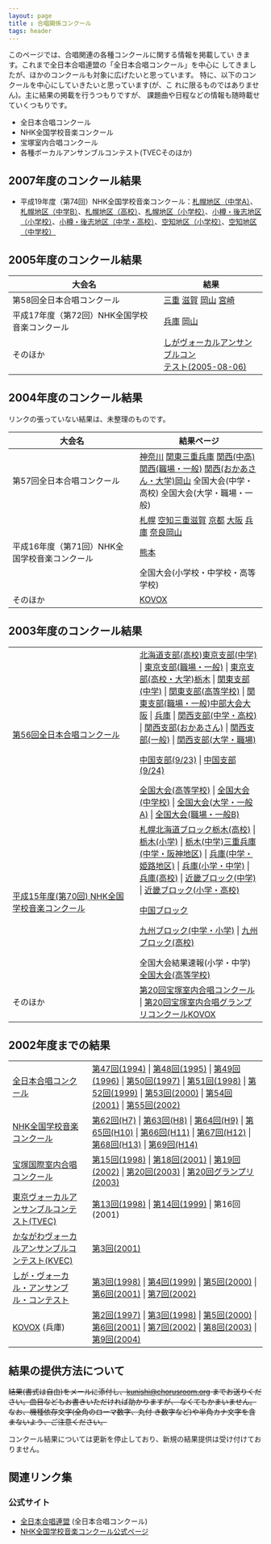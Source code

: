 ```yaml
---
layout: page
title : 合唱関係コンクール
tags: header
---
```

このページでは、合唱関連の各種コンクールに関する情報を掲載してい
きます。これまで全日本合唱連盟の「全日本合唱コンクール」を中心に
してきましたが、ほかのコンクールも対象に広げたいと思っています。
特に、以下のコンクールを中心にしていきたいと思っています(が、こ
れに限るものではありません)。主に結果の掲載を行うつもりですが、
課題曲や日程などの情報も随時載せていくつもりです。

-   全日本合唱コンクール
-   NHK全国学校音楽コンクール
-   宝塚室内合唱コンクール
-   各種ボーカルアンサンブルコンテスト(TVECそのほか)

## 2007年度のコンクール結果

-   平成19年度（第74回）NHK全国学校音楽コンクール：[札幌地区（中学A）](nhk/nhk-sapporo-junior-20070803/ "第74回NHK全国学校音楽コンクール札幌地区大会（中学校Aの部）")、[札幌地区（中学B）](nhk/nhk-sapporo-junior-20070802/ "第74回NHK全国学校音楽コンクール札幌地区大会（中学校B）")、[札幌地区（高校）](nhk/nhk-sapporo-senior-20070802/ "第74回NHK全国学校音楽コンクール札幌地区大会（高等学校）")、[札幌地区（小学校）](nhk/nhk-sapporo-elementary-20070804/ "第74回NHK全国学校音楽コンクール札幌地区大会（小学校の部）")、[小樽・後志地区（小学校）](nhk/nhk-otaru-shiribeshi-elementary-20070808/ "第74回NHK全国学校音楽コンクール小樽・後志地区大会（小学校の部）")、[小樽・後志地区（中学・高校）](nhk/nhk-otaru-shiribeshi-junior-senior-20070808/ "第74回NHK全国学校音楽コンクール小樽・後志地区大会（中学校の部・高等学校の部）")、[空知地区（小学校）](nhk/nhk-sorachi-elementary-20070822/ "第74回NHK全国学校音楽コンクール空知地区大会（小学校の部）")、[空知地区（中学校）](nhk/nhk-sorachi-junior-20070822/ "第74回NHK全国学校音楽コンクール空知地区大会（中学校の部）")

## 2005年度のコンクール結果

<table>
<thead>
<tr class="header">
<th>大会名</th>
<th>結果</th>
</tr>
</thead>
<tbody>
<tr class="odd">
<td>第58回全日本合唱コンクール</td>
<td><a href="jca/jca-mie-2005/">三重</a> <a href="jca/jca-shiga-2005-0806/">滋賀</a> <a href="jca/jca-okayama-2005-0821/">岡山</a> <a href="jca/jca-miyazaki-2005-0807/">宮崎</a></td>
</tr>
<tr class="even">
<td>平成17年度（第72回）NHK全国学校音楽コンクール</td>
<td><a href="nhk/nhk-hyogo-2005/">兵庫</a> <a href="nhk/nhk-okayama-2005-0804/">岡山</a></td>
</tr>
<tr class="odd">
<td>そのほか</td>
<td><a href="shiga-vec/shiga-vec-2005-0806/">しがヴォーカルアンサンブルコン<br />
テスト(2005-08-06)</a></td>
</tr>
</tbody>
</table>

## 2004年度のコンクール結果

リンクの張っていない結果は、未整理のものです。

<table>
<colgroup>
<col width="50%" />
<col width="50%" />
</colgroup>
<thead>
<tr class="header">
<th>大会名</th>
<th>結果ページ</th>
</tr>
</thead>
<tbody>
<tr class="odd">
<td>第57回全日本合唱コンクール</td>
<td><a href="jca/57th/jca-kanagawa-2004/">神奈川</a> <a href="jca/57th/jca-kanto-2004-0925/">関東</a><a href="jca/57th/jca-mie-2004-0825/">三重</a><a href="jca/57th/jca-hyogo-2004-0828/">兵庫</a> <a href="jca/57th/jca-kansai-2004-0923/">関西(中高)</a> <a href="jca/57th/jca-kansai-2004-1010/">関西(職場・一般)</a> <a href="jca/57th/jca-kansai-2004-1011/">関西(おかあさん・大学)</a><a href="jca/57th/jca-okayama-2004-0808/">岡山</a>
全国大会(中学・高校) 全国大会(大学・職場・一般)</td>
</tr>
<tr class="even">
<td>平成16年度（第71回）NHK全国学校音楽コンクール</td>
<td><a href="nhk/71th/nhk-sapporo-2004-0806/">札幌</a> <a href="nhk/71th/nhk-sorachi-2004-0825/">空知</a><a href="nhk/71th/nhk-mie-2004-0812/">三重</a><a href="nhk/71th/nhk-shiga-2004-0827/">滋賀</a> <a href="nhk/71th/nhk-kyoto-2004-0824_25/">京都</a> <a href="nhk/71th/nhk-osaka-2004-0823_24/">大阪</a> <a href="nhk/71th/nhk-hyogo-2004-0819_20/">兵庫</a> <a href="nhk/71th/nhk-nara-2004-0811_12/">奈良</a><a href="nhk/71th/nhk-okayama-2004-0803/">岡山</a>
<p><a href="nhk/71th/nhk-kumamoto-2004-0729_30/">熊本</a></p>
全国大会(小学校・中学校・高等学校)</td>
</tr>
<tr class="odd">
<td>そのほか</td>
<td><a href="kovox/kovox-2004-0321/">KOVOX</a></td>
</tr>
</tbody>
</table>

## 2003年度のコンクール結果

<table>
<colgroup>
<col width="50%" />
<col width="50%" />
</colgroup>
<tbody>
<tr class="odd">
<td><a href="jca/56th/">第56回全日本合唱コンクール</a></td>
<td><a href="jca/56th/hokkaido-20030923/">北海道支部(高校)</a><a href="jca/56th/jca-tokyo-2003-0914/">東京支部(中学)</a> | <a href="jca/56th/jca-tokyo-2003-1004/">東京支部(職場・一般)</a> | <a href="jca/56th/jca-tokyo-2003-1005/">東京支部(高校・大学)</a><a href="jca/56th/jca-tochigi-2003-0831/">栃木</a> | <a href="jca/56th/jca-kanto-2003-0927/">関東支部(中学)</a> | <a href="jca/56th/jca-kanto-2003-0928/">関東支部(高等学校)</a> | <a href="jca/56th/kanto-20031005/">関東支部(職場・一般)</a><a href="jca/56th/chubu-200309/">中部大会</a><a href="jca/56th/jca-osaka-2003-0907/">大阪</a> | <a href="jca/56th/hyogo-20030826/">兵庫</a> | <a href="jca/56th/kansai-20030923/">関西支部(中学・高校)</a> | <a href="jca/56th/kansai-20031011/">関西支部(おかあさん)</a> | <a href="jca/56th/kansai-20031012/">関西支部(一般)</a> | <a href="jca/56th/kansai-20031013/">関西支部(大学・職場)</a>
<p><a href="jca/56th/chugoku-20030920/">中国支部(9/23)</a> | <a href="jca/56th/chugoku-20030921/">中国支部(9/24)</a></p>
<a href="jca/56th/national-20031101/">全国大会(高等学校)</a> | <a href="jca/56th/national-20031102/">全国大会(中学校)</a> | <a href="jca/56th/national-20031122/">全国大会(大学・一般A)</a> | <a href="jca/56th/national-20031123/">全国大会(職場・一般B)</a></td>
</tr>
<tr class="even">
<td><a href="nhk/70th/">平成15年度(第70回) NHK全国学校音楽コンクール</a></td>
<td><a href="nhk/70th/nhk-sapporo-2003/">札幌</a><a href="nhk/70th/hokkaido-200309/">北海道ブロック</a><a href="nhk/70th/nhk-tochigi-2003-0823/">栃木(高校)</a> | <a href="nhk/70th/nhk-tochigi-2003-0824/">栃木(小学)</a> | <a href="nhk/70th/nhk-tochigi-2003-0825/">栃木(中学)</a><a href="nhk/70th/mie-20030813/">三重</a><a href="nhk/70th/nhk-hyogo-2003-0806/">兵庫(中学・阪神地区)</a> | <a href="nhk/70th/nhk-hyogo-2003-0809/">兵庫(中学・姫路地区)</a> | <a href="nhk/70th/nhk-hyogo-2003-0819/">兵庫(小学・中学)</a> | <a href="nhk/70th/nhk-hyogo-2003-0820/">兵庫(高校)</a> | <a href="nhk/70th/kinki-20030913/">近畿ブロック(中学)</a> | <a href="nhk/70th/kinki-20030914/">近畿ブロック(小学・高校)</a>
<p><a href="nhk/70th/chugoku-200309/">中国ブロック</a></p>
<p><a href="nhk/70th/nhk-kyushu-2003-0828/">九州ブロック(中学・小学)</a> | <a href="nhk/70th/nhk-kyushu-2003-0829/">九州ブロック(高校)</a></p>
全国大会結果速報(小学・中学) <a href="nhk/70th/national-20031013/">全国大会(高等学校)</a></td>
</tr>
<tr class="odd">
<td>そのほか</td>
<td><a href="takarazuka/takarazuka-2003-0726/">第20回宝塚室内合唱コンクール</a> | <a href="takarazuka/takarazuka-2003-0727/">第20回宝塚室内合唱グランプリコンクール</a><a href="kovox/kovox-2003-0323/">KOVOX</a></td>
</tr>
</tbody>
</table>

## 2002年度までの結果

<table>
<tbody>
<tr class="odd">
<td><a href="jca/">全日本合唱コンクール</a></td>
<td><a href="jca/47th/">第47回(1994)</a> | <a href="jca/48th/">第48回(1995)</a> | <a href="jca/49th/">第49回(1996)</a> | <a href="jca/50th/">第50回(1997)</a> | <a href="jca/51st/">第51回(1998)</a> | <a href="jca/52nd/">第52回(1999)</a> | <a href="jca/53rd/">第53回(2000)</a> | <a href="jca/54th/">第54回(2001)</a> | <a href="jca/55th/">第55回(2002)</a></td>
</tr>
<tr class="even">
<td><a href="nhk/">NHK全国学校音楽コンクール</a></td>
<td><a href="nhk/62nd/">第62回(H7)</a> | <a href="nhk/63rd/">第63回(H8)</a> | <a href="nhk/64th/">第64回(H9)</a> | <a href="nhk/65th/">第65回(H10)</a> | <a href="nhk/66th/">第66回(H11)</a> | <a href="nhk/67th/">第67回(H12)</a> | <a href="nhk/68th/">第68回(H13)</a> | <a href="nhk/69th/">第69回(H14)</a></td>
</tr>
<tr class="odd">
<td><a href="takarazuka/">宝塚国際室内合唱コンクール</a></td>
<td><a href="takarazuka/takarazuka-1998/">第15回(1998)</a> | <a href="takarazuka/ticc-2001/">第18回(2001)</a> | <a href="takarazuka/ticc-2002/">第19回(2002)</a> | <a href="takarazuka/takarazuka-2003-0726/">第20回(2003)</a> | <a href="takarazuka/takarazuka-2003-0727/">第20回グランプリ(2003)</a></td>
</tr>
<tr class="even">
<td><a href="tvec/">東京ヴォーカルアンサンブルコンテスト(TVEC)</a></td>
<td><a href="tvec/tvec-1998/">第13回(1998)</a> | <a href="tvec/tvec-1999/">第14回(1999)</a> | 第16回(2001)</td>
</tr>
<tr class="odd">
<td><a href="kvec/">かながわヴォーカルアンサンブルコンテスト(KVEC)</a></td>
<td><a href="kvec/kvec-2001/">第3回(2001)</a></td>
</tr>
<tr class="even">
<td><a href="shiga-vec/">しが・ヴォーカル・アンサンブル・コンテスト</a></td>
<td><a href="shiga-vec/shiga-1998/">第3回(1998)</a> | <a href="shiga-vec/shiga-1999/">第4回(1999)</a> | <a href="shiga-vec/shiga-2000/">第5回(2000)</a> | <a href="shiga-vec/shiga-2001/">第6回(2001)</a> | <a href="shiga-vec/shiga-2002/">第7回(2002)</a></td>
</tr>
<tr class="odd">
<td><a href="kovox/">KOVOX</a> (兵庫)</td>
<td><a href="kovox/kovox-1997/">第2回(1997)</a> | <a href="kovox/kovox-1998/">第3回(1998)</a> | <a href="kovox/kovox-2000/">第5回(2000)</a> | <a href="kovox/kovox-2001/">第6回(2001)</a> | <a href="kovox/kovox-2002/">第7回(2002)</a> | <a href="kovox/kovox-2003-0323/">第8回(2003)</a> | <a href="kovox/kovox-2004-0321/">第9回(2004)</a></td>
</tr>
</tbody>
</table>

## 結果の提供方法について

<s>結果(書式は自由)をメールに添付し、<kunishi@chorusroom.org>
までお送りください。曲目などもお書きいただければ助かりますが、
なくてもかまいません。なお、機種依存文字(全角のローマ数字、丸付
き数字など)や半角カナ文字を含まないよう、ご注意ください。</s>

コンクール結果については更新を停止しており、新規の結果提供は受け付けておりません。

## 関連リンク集

### 公式サイト

-   [全日本合唱連盟](http://www.jcanet.or.jp/) (全日本合唱コンクール)
-   [NHK全国学校音楽コンクール公式ページ](http://www.nhk.or.jp/event/oncon/index.html)
